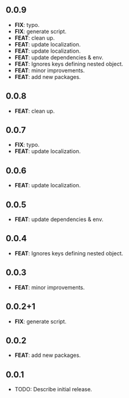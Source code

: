 ## 0.0.9

 - **FIX**: typo.
 - **FIX**: generate script.
 - **FEAT**: clean up.
 - **FEAT**: update localization.
 - **FEAT**: update localization.
 - **FEAT**: update dependencies & env.
 - **FEAT**: Ignores keys defining nested object.
 - **FEAT**: minor improvements.
 - **FEAT**: add new packages.

## 0.0.8

 - **FEAT**: clean up.

## 0.0.7

 - **FIX**: typo.
 - **FEAT**: update localization.

## 0.0.6

 - **FEAT**: update localization.

## 0.0.5

 - **FEAT**: update dependencies & env.

## 0.0.4

 - **FEAT**: Ignores keys defining nested object.

## 0.0.3

 - **FEAT**: minor improvements.

## 0.0.2+1

 - **FIX**: generate script.

## 0.0.2

 - **FEAT**: add new packages.

## 0.0.1

* TODO: Describe initial release.
